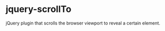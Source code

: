 jquery-scrollTo
===============

jQuery plugin that scrolls the browser viewport to reveal a certain element.